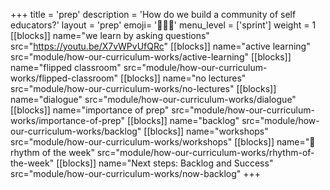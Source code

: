 +++
title = 'prep'
description = 'How do we build a community of self educators?'
layout = 'prep'
emoji= '🧑🏾‍💻'
menu_level = ['sprint']
weight = 1
[[blocks]]
name="we learn by asking questions"
src="https://youtu.be/X7vWPvUfQRc"
[[blocks]]
name="active learning"
src="module/how-our-curriculum-works/active-learning"
[[blocks]]
name="flipped classroom"
src="module/how-our-curriculum-works/flipped-classroom"
[[blocks]]
name="no lectures"
src="module/how-our-curriculum-works/no-lectures"
[[blocks]]
name="dialogue"
src="module/how-our-curriculum-works/dialogue"
[[blocks]]
name="importance of prep"
src="module/how-our-curriculum-works/importance-of-prep"
[[blocks]]
name="backlog"
src="module/how-our-curriculum-works/backlog"
[[blocks]]
name="workshops"
src="module/how-our-curriculum-works/workshops"
[[blocks]]
name="🥁 rhythm of the week"
src="module/how-our-curriculum-works/rhythm-of-the-week"
[[blocks]]
name="Next steps: Backlog and Success"
src="module/how-our-curriculum-works/now-backlog"
+++
